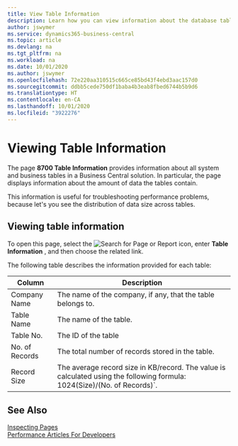 ```yaml
---
title: View Table Information
description: Learn how you can view information about the database tables right from the client interface in Business Central.
author: jswymer
ms.service: dynamics365-business-central
ms.topic: article
ms.devlang: na
ms.tgt_pltfrm: na
ms.workload: na
ms.date: 10/01/2020
ms.author: jswymer
ms.openlocfilehash: 72e220aa310515c665ce85bd43f4ebd3aac157d0
ms.sourcegitcommit: ddbb5cede750df1baba4b3eab8fbed6744b5b9d6
ms.translationtype: HT
ms.contentlocale: en-CA
ms.lasthandoff: 10/01/2020
ms.locfileid: "3922276"
---
```

# <a name="viewing-table-information"></a>Viewing Table Information

The page **8700 Table Information** provides information about all system and business tables in a Business Central solution. In particular, the page displays information about the amount of data the tables contain.

This information is useful for troubleshooting performance problems, because let's you see the distribution of data size across tables.

## <a name="viewing-table-information"></a>Viewing table information

To open this page, select the ![Search for Page or Report](media/ui-search/search_small.png "Search for Page or Report icon") icon, enter **Table Information** , and then choose the related link.

The following table describes the information provided for each table:

|Column|Description|
|------|-----------|
|Company Name|The name of the company, if any, that the table belongs to.|
|Table Name|The name of the table.|
|Table No.|The ID of the table|
|No. of Records|The total number of records stored in the table.|
|Record Size|The average record size in KB/record. The value is calculated using the following formula: 1024(Size)/(No. of Records)`. |

## <a name="see-also"></a>See Also

[Inspecting Pages](across-inspect-page.md)  
[Performance Articles For Developers](/dynamics365/business-central/dev-itpro/performance/performance-developer)  
